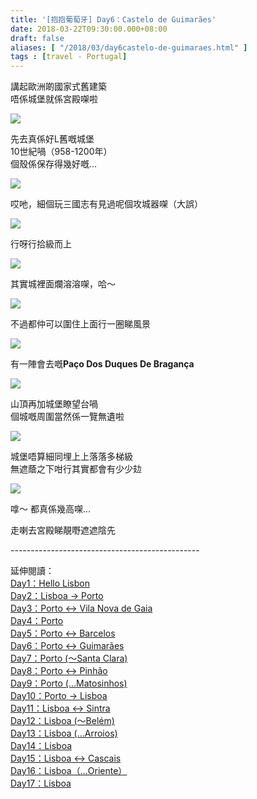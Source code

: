 ```yaml
---
title: '[抱抱葡萄牙] Day6：Castelo de Guimarães'
date: 2018-03-22T09:30:00.000+08:00
draft: false
aliases: [ "/2018/03/day6castelo-de-guimaraes.html" ]
tags : [travel - Portugal]
---
```


講起歐洲啲國家式舊建築  
唔係城堡就係宮殿㗎啦  

[![](https://c1.staticflickr.com/5/4330/35768953872_7e06b76723_z.jpg)](https://c1.staticflickr.com/5/4330/35768953872_7e06b76723_z.jpg)

先去真係好L舊嘅城堡  
10世紀喎（958-1200年）  
個殼係保存得幾好嘅...  

[![](https://c1.staticflickr.com/1/783/40211135724_2e6b13b8b8_z.jpg)](https://c1.staticflickr.com/1/783/40211135724_2e6b13b8b8_z.jpg)

哎吔，細個玩三國志有見過呢個攻城器㗎（大誤）  

[![](https://c1.staticflickr.com/1/783/40211136284_aa0cfcffb5_z.jpg)](https://c1.staticflickr.com/1/783/40211136284_aa0cfcffb5_z.jpg)

行呀行拾級而上  

[![](https://c1.staticflickr.com/1/805/40211133904_1bb9c1e423_z.jpg)](https://c1.staticflickr.com/1/805/40211133904_1bb9c1e423_z.jpg)

其實城裡面爛溶溶㗎，哈～  

[![](https://c1.staticflickr.com/5/4779/40211133694_b02bdd4c37_z.jpg)](https://c1.staticflickr.com/5/4779/40211133694_b02bdd4c37_z.jpg)

不過都仲可以圍住上面行一圈睇風景  

[![](https://c1.staticflickr.com/1/786/40211133024_7e93631f3b_z.jpg)](https://c1.staticflickr.com/1/786/40211133024_7e93631f3b_z.jpg)

有一陣會去嘅**Paço Dos Duques De Bragança**  

[![](https://c1.staticflickr.com/5/4772/40211135234_ed936e6424_z.jpg)](https://c1.staticflickr.com/5/4772/40211135234_ed936e6424_z.jpg)

山頂再加城堡瞭望台喎  
個城嘅周圍當然係一覽無遺啦  

[![](https://c1.staticflickr.com/1/817/40211134814_154426734b_z.jpg)](https://c1.staticflickr.com/1/817/40211134814_154426734b_z.jpg)

城堡唔算細同埋上上落落多梯級  
無遮蔭之下咁行其實都會有少少攰  

[![](https://c1.staticflickr.com/1/819/40211134454_b42c25aa49_z.jpg)](https://c1.staticflickr.com/1/819/40211134454_b42c25aa49_z.jpg)

嗱～ 都真係幾高㗎...  
  
走喇去宮殿睇靚嘢遮遮陰先  
  
  
\-----------------------------------------------  
  
  
延伸閱讀：  
[Day1：Hello Lisbon](https://www.hidie.net/2017/07/day1hello-lisbon.html)  
[Day2：Lisboa → Porto](https://www.hidie.net/2017/07/day2lisboa-porto.html)  
[Day3：Porto ↔ Vila Nova de Gaia](https://www.hidie.net/2017/07/day3porto-vila-nova-de-gaia.html)  
[Day4：Porto](http://www.hidie.net/2017/07/day4porto.html)  
[Day5：Porto ↔ Barcelos](http://www.hidie.net/2017/07/day5porto-barcelos.html)  
[Day6：Porto ↔ Guimarães](http://www.hidie.net/2017/07/day6porto-guimaraes.html)  
[Day7：Porto (～Santa Clara)](http://www.hidie.net/2017/08/day7porto-santa-clara.html)  
[Day8：Porto ↔ Pinhão](http://www.hidie.net/2017/08/day8porto-pinhao.html)  
[Day9：Porto (...Matosinhos)](http://www.hidie.net/2017/08/day9porto-matosinhos.html)  
[Day10：Porto → Lisboa](http://www.hidie.net/2017/08/day10porto-lisboa.html)  
[Day11：Lisboa ↔ Sintra](http://www.hidie.net/2017/08/day11lisboa-sintra.html)  
[Day12：Lisboa (～Belém)](http://www.hidie.net/2017/08/day12lisboa-belem.html)  
[Day13：Lisboa (...Arroios)](http://www.hidie.net/2017/08/day13lisboa-arroios.html)  
[Day14：Lisboa](http://www.hidie.net/2017/08/day14lisboa.html)  
[Day15：Lisboa ↔ Cascais](http://www.hidie.net/2017/08/day15lisboa-cascais.html)  
[Day16：Lisboa（...Oriente）](http://www.hidie.net/2017/08/day16lisboaoriente.html)  
[Day17：Lisboa](http://www.hidie.net/2017/08/day17lisboa.html)